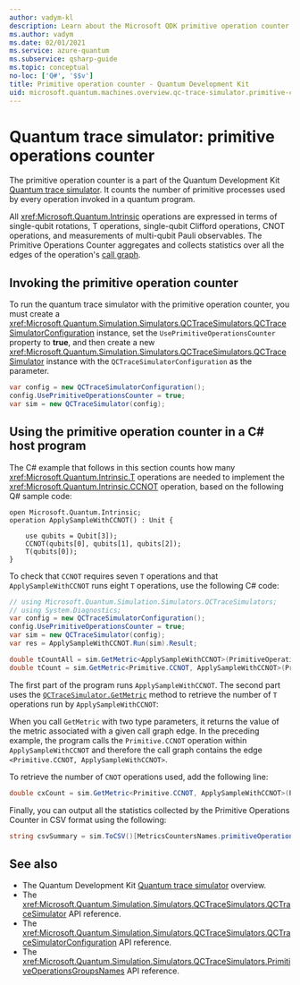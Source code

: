 ```yaml
---
author: vadym-kl
description: Learn about the Microsoft QDK primitive operation counter, which uses the quantum trace simulator to track primitive processes used by operations in a Q# program.
ms.author: vadym
ms.date: 02/01/2021
ms.service: azure-quantum
ms.subservice: qsharp-guide
ms.topic: conceptual
no-loc: ['Q#', '$$v']
title: Primitive operation counter - Quantum Development Kit
uid: microsoft.quantum.machines.overview.qc-trace-simulator.primitive-counter
---
```


# Quantum trace simulator: primitive operations counter

The primitive operation counter is a part of the Quantum Development Kit [Quantum trace simulator](xref:microsoft.quantum.machines.overview.qc-trace-simulator.intro). It counts the number of primitive processes used by every operation invoked in a quantum program. 

All <xref:Microsoft.Quantum.Intrinsic> operations are expressed in terms of single-qubit rotations, T operations, single-qubit Clifford operations, CNOT operations, and measurements of multi-qubit Pauli observables. The Primitive Operations Counter aggregates and collects statistics over all the edges of the operation's [call graph](https://en.wikipedia.org/wiki/Call_graph).

## Invoking the primitive operation counter

To run the quantum trace simulator with the primitive operation counter, you must create a <xref:Microsoft.Quantum.Simulation.Simulators.QCTraceSimulators.QCTraceSimulatorConfiguration> instance, set the `UsePrimitiveOperationsCounter` property to **true**, and then create a new <xref:Microsoft.Quantum.Simulation.Simulators.QCTraceSimulators.QCTraceSimulator> instance with the `QCTraceSimulatorConfiguration` as the parameter.

```csharp
var config = new QCTraceSimulatorConfiguration();
config.UsePrimitiveOperationsCounter = true;
var sim = new QCTraceSimulator(config);
```

## Using the primitive operation counter in a C# host program

The C# example that follows in this section counts how many <xref:Microsoft.Quantum.Intrinsic.T> operations are needed to implement the <xref:Microsoft.Quantum.Intrinsic.CCNOT> operation, based on the following Q# sample code:

```qsharp
open Microsoft.Quantum.Intrinsic;
operation ApplySampleWithCCNOT() : Unit {

    use qubits = Qubit[3]);
    CCNOT(qubits[0], qubits[1], qubits[2]);
    T(qubits[0]);
}
```

To check that `CCNOT` requires seven `T` operations and that `ApplySampleWithCCNOT` runs eight `T` operations, use the following C# code:

```csharp 
// using Microsoft.Quantum.Simulation.Simulators.QCTraceSimulators;
// using System.Diagnostics;
var config = new QCTraceSimulatorConfiguration();
config.UsePrimitiveOperationsCounter = true;
var sim = new QCTraceSimulator(config);
var res = ApplySampleWithCCNOT.Run(sim).Result;

double tCountAll = sim.GetMetric<ApplySampleWithCCNOT>(PrimitiveOperationsGroupsNames.T);
double tCount = sim.GetMetric<Primitive.CCNOT, ApplySampleWithCCNOT>(PrimitiveOperationsGroupsNames.T);
```

The first part of the program runs `ApplySampleWithCCNOT`. The second part uses the [`QCTraceSimulator.GetMetric`](/dotnet/api/microsoft.quantum.simulation.simulators.qctracesimulators.qctracesimulator.getmetric) method to retrieve the number of `T` operations run by `ApplySampleWithCCNOT`: 

When you call `GetMetric` with two type parameters, it returns the value of the metric associated with a given call graph edge. In the preceding example, the program calls the `Primitive.CCNOT` operation  within `ApplySampleWithCCNOT` and therefore the call graph contains the edge `<Primitive.CCNOT, ApplySampleWithCCNOT>`. 

To retrieve the number of `CNOT` operations used, add the following line:
```csharp
double cxCount = sim.GetMetric<Primitive.CCNOT, ApplySampleWithCCNOT>(PrimitiveOperationsGroupsNames.CX);
```

Finally, you can output all the statistics collected by the Primitive Operations Counter in CSV format using the following:
```csharp
string csvSummary = sim.ToCSV()[MetricsCountersNames.primitiveOperationsCounter];
```

## See also

- The Quantum Development Kit [Quantum trace simulator](xref:microsoft.quantum.machines.overview.qc-trace-simulator.intro) overview.
- The <xref:Microsoft.Quantum.Simulation.Simulators.QCTraceSimulators.QCTraceSimulator> API reference.
- The <xref:Microsoft.Quantum.Simulation.Simulators.QCTraceSimulators.QCTraceSimulatorConfiguration> API reference.
- The <xref:Microsoft.Quantum.Simulation.Simulators.QCTraceSimulators.PrimitiveOperationsGroupsNames> API reference.